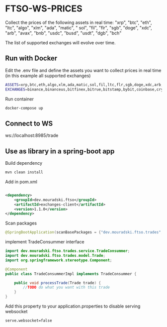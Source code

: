 # FTSO-WS-PRICES

Collect the prices of the following assets in real time: "xrp", "btc", "eth", "ltc", "algo", "xlm", "ada", "matic", "
sol", "fil", "flr", "sgb", "doge", "xdc", "arb", "avax", "bnb", "usdc", "busd", "usdt", "dgb", "bch"

The list of supported exchanges will evolve over time.

## Run with Docker

Edit the .env file and define the assets you want to collect prices in real time (in this example all supported
exchanges)

```sh
ASSETS=xrp,btc,eth,algo,xlm,ada,matic,sol,fil,ltc,flr,sgb,doge,xdc,arb,avax,bnb,usdc,busd,usdt
EXCHANGES=binance,binanceus,bitfinex,bitrue,bitstamp,bybit,coinbase,crypto,digifinex,fmfw,gateio,hitbtc,huobi,kraken,kucoin,lbank,mexc,okex,upbit,btcex,bitmart,bitget,coinex,xt,whitebit
```

Run container

```sh
docker-compose up
```

## Connect to WS

ws://localhost:8985/trade

## Use as library in a spring-boot app

Build dependency

```sh
mvn clean install
```

Add in pom.xml

```xml

<dependency>
    <groupId>dev.mouradski.ftso</groupId>
    <artifactId>exchanges-client</artifactId>
    <version>1.1.0</version>
</dependency>
```

Scan packages

```java
@SpringBootApplication(scanBasePackages = {"dev.mouradski.ftso.trades", "other.base.package"})
```

implement TradeConsummer interface

```java
import dev.mouradski.ftso.trades.service.TradeConsummer;
import dev.mouradski.ftso.trades.model.Trade;
import org.springframework.stereotype.Component;

@Component
public class TradeConsummerImpl implements TradeConsummer {

    public void processTrade(Trade trade) {
        //TODO do what you want with this trade
    }
}
```

Add this property to your application.properties to disable serving websocket

```properties
serve.websocket=false
```


